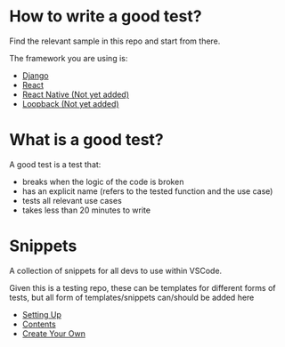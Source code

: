 # How to write a good test?

Find the relevant sample in this repo and start from there.

The framework you are using is:

- [Django](documentation-tree/django.md)
- [React](documentation-tree/react.md)
- [React Native (Not yet added)](documentation-tree/react-native.md)
- [Loopback (Not yet added)](documentation-tree/loopback.md)

# What is a good test?

A good test is a test that:

- breaks when the logic of the code is broken
- has an explicit name (refers to the tested function and the use case)
- tests all relevant use cases
- takes less than 20 minutes to write

# Snippets

A collection of snippets for all devs to use within VSCode.

Given this is a testing repo, these can be templates for different forms of tests, but all form of templates/snippets can/should be added here

- [Setting Up](./snippets/docs/setup.md)
- [Contents](./snippets/docs/contents.md)
- [Create Your Own](./snippets/docs/create.md)
